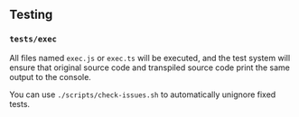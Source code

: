 ## Testing

### `tests/exec`

All files named `exec.js` or `exec.ts` will be executed, and the test system will ensure that original source code and transpiled source code print the same output to the console.

You can use `./scripts/check-issues.sh` to automatically unignore fixed tests.
